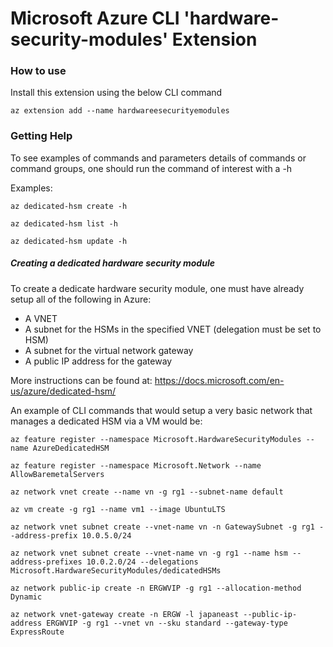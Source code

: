Microsoft Azure CLI 'hardware-security-modules' Extension
==========================================

### How to use ###
Install this extension using the below CLI command
```
az extension add --name hardwareesecurityemodules
```

### Getting Help

To see examples of commands and parameters details of commands or command groups, one should run the command of interest with a -h

Examples:
```
az dedicated-hsm create -h

az dedicated-hsm list -h

az dedicated-hsm update -h
```


##### Creating a dedicated hardware security module

To create a dedicate hardware security module, one must have already setup all of the following in Azure:

- A VNET
- A subnet for the HSMs in the specified VNET (delegation must be set to HSM)
- A subnet for the virtual network gateway 
- A public IP address for the gateway 

More instructions can be found at: https://docs.microsoft.com/en-us/azure/dedicated-hsm/

An example of CLI commands that would setup a very basic network that manages a dedicated HSM via a VM would be:

```
az feature register --namespace Microsoft.HardwareSecurityModules --name AzureDedicatedHSM

az feature register --namespace Microsoft.Network --name AllowBaremetalServers

az network vnet create --name vn -g rg1 --subnet-name default

az vm create -g rg1 --name vm1 --image UbuntuLTS

az network vnet subnet create --vnet-name vn -n GatewaySubnet -g rg1 --address-prefix 10.0.5.0/24

az network vnet subnet create --vnet-name vn -g rg1 --name hsm --address-prefixes 10.0.2.0/24 --delegations Microsoft.HardwareSecurityModules/dedicatedHSMs

az network public-ip create -n ERGWVIP -g rg1 --allocation-method Dynamic

az network vnet-gateway create -n ERGW -l japaneast --public-ip-address ERGWVIP -g rg1 --vnet vn --sku standard --gateway-type ExpressRoute

```
